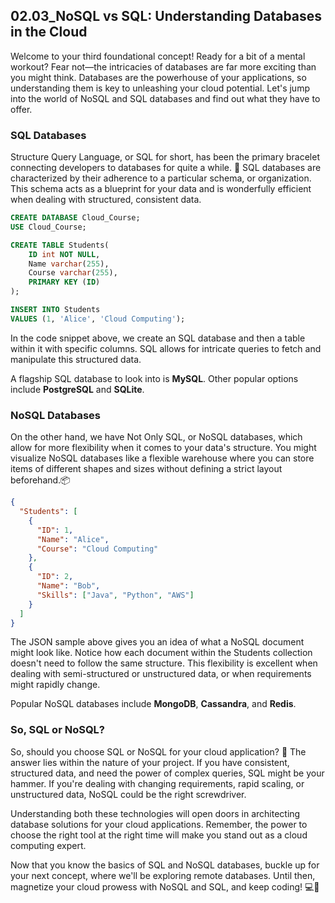 ## 02.03_NoSQL vs SQL: Understanding Databases in the Cloud 

Welcome to your third foundational concept! Ready for a bit of a mental workout? Fear not—the intricacies of databases are far more exciting than you might think. Databases are the powerhouse of your applications, so understanding them is key to unleashing your cloud potential. Let's jump into the world of NoSQL and SQL databases and find out what they have to offer.

### SQL Databases

Structure Query Language, or SQL for short, has been the primary bracelet connecting developers to databases for quite a while. 🏢 SQL databases are characterized by their adherence to a particular schema, or organization. This schema acts as a blueprint for your data and is wonderfully efficient when dealing with structured, consistent data.

```sql
CREATE DATABASE Cloud_Course;
USE Cloud_Course;

CREATE TABLE Students(
    ID int NOT NULL,
    Name varchar(255),
    Course varchar(255),
    PRIMARY KEY (ID)
);

INSERT INTO Students
VALUES (1, 'Alice', 'Cloud Computing');
```

In the code snippet above, we create an SQL database and then a table within it with specific columns. SQL allows for intricate queries to fetch and manipulate this structured data. 

A flagship SQL database to look into is **MySQL**. Other popular options include **PostgreSQL** and **SQLite**.

### NoSQL Databases

On the other hand, we have Not Only SQL, or NoSQL databases, which allow for more flexibility when it comes to your data's structure. You might visualize NoSQL databases like a flexible warehouse where you can store items of different shapes and sizes without defining a strict layout beforehand.📦

```json
{
  "Students": [
    {
      "ID": 1,
      "Name": "Alice",
      "Course": "Cloud Computing"
    },
    {
      "ID": 2,
      "Name": "Bob",
      "Skills": ["Java", "Python", "AWS"]
    }
  ]
}
```

The JSON sample above gives you an idea of what a NoSQL document might look like. Notice how each document within the Students collection doesn't need to follow the same structure. This flexibility is excellent when dealing with semi-structured or unstructured data, or when requirements might rapidly change.

Popular NoSQL databases include **MongoDB**, **Cassandra**, and **Redis**.

### So, SQL or NoSQL?

So, should you choose SQL or NoSQL for your cloud application? 🤔 The answer lies within the nature of your project. If you have consistent, structured data, and need the power of complex queries, SQL might be your hammer. If you're dealing with changing requirements, rapid scaling, or unstructured data, NoSQL could be the right screwdriver.

Understanding both these technologies will open doors in architecting database solutions for your cloud applications. Remember, the power to choose the right tool at the right time will make you stand out as a cloud computing expert.

Now that you know the basics of SQL and NoSQL databases, buckle up for your next concept, where we'll be exploring remote databases. Until then, magnetize your cloud prowess with NoSQL and SQL, and keep coding! 💻🚀